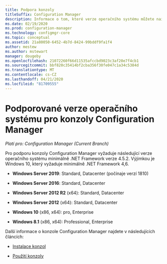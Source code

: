 ```yaml
---
title: Podpora konzoly
titleSuffix: Configuration Manager
description: Informace o tom, které verze operačního systému můžete nainstalovat Configuration Manager konzolu.
ms.date: 02/19/2020
ms.prod: configuration-manager
ms.technology: configmgr-core
ms.topic: conceptual
ms.assetid: 21a80050-6452-4b7d-8424-99bddf9fa1f4
author: mestew
ms.author: mstewart
manager: dougeby
ms.openlocfilehash: 21072260f66d11535afccbd9023c3af20e7f4cb1
ms.sourcegitcommit: bbf820c35414bf2cba356f30fe047c1a34c5384d
ms.translationtype: MT
ms.contentlocale: cs-CZ
ms.lasthandoff: 04/21/2020
ms.locfileid: "81709555"
---
```

# <a name="supported-os-versions-for-configuration-manager-consoles"></a>Podporované verze operačního systému pro konzoly Configuration Manager

*Platí pro: Configuration Manager (Current Branch)*

Pro podporu konzoly Configuration Manager vyžaduje následující verze operačního systému minimálně .NET Framework verze 4.5.2. Výjimkou je Windows 10, který vyžaduje minimálně .NET Framework 4,6.  

- **Windows Server 2019**: Standard, Datacenter (počínaje verzí 1810)  

- **Windows Server 2016**: Standard, Datacenter  

- **Windows Server 2012 R2** (x64): Standard, Datacenter  

- **Windows Server 2012** (x64): Standard, Datacenter  

- **Windows 10** (x86, x64): pro, Enterprise  

- **Windows 8.1** (x86, x64): Professional, Enterprise  

Další informace o konzole Configuration Manager najdete v následujících článcích:

- [Instalace konzol](../../servers/deploy/install/install-consoles.md)  

- [Použití konzoly](../../servers/manage/admin-console.md)  
